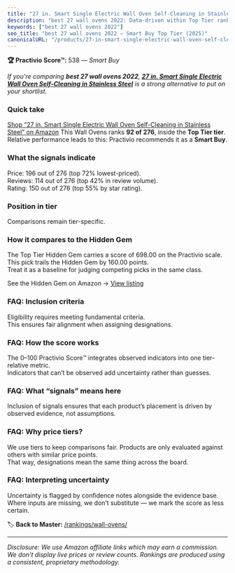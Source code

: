 ```yaml
---
title: "27 in. Smart Single Electric Wall Oven Self-Cleaning in Stainless Steel"
description: "best 27 wall ovens 2022: Data-driven within Top Tier ranking using the Practivio Score™. Positioned by quality, value, demand, findability, momentum."
keywords: ["best 27 wall ovens 2022"]
seo_title: "best 27 wall ovens 2022 — Smart Buy Top Tier (2025)"
canonicalURL: "/products/27-in-smart-single-electric-wall-oven-self-cleaning-in-stainless-steel-B07SPHPN84/"
---
```


**🏆 Practivio Score™:** 538 — _Smart Buy_


*If you're comparing **best 27 wall ovens 2022**, **[27 in. Smart Single Electric Wall Oven Self-Cleaning in Stainless Steel](https://www.amazon.com/dp/B07SPHPN84?tag=practivio-20)** is a strong alternative to put on your shortlist.*
### Quick take
[Shop “27 in. Smart Single Electric Wall Oven Self-Cleaning in Stainless Steel” on Amazon](https://www.amazon.com/dp/B07SPHPN84?tag=practivio-20)
This Wall Ovens ranks **92 of 276**, inside the **Top Tier tier**.  
Relative performance leads to this: Practivio recommends it as a **Smart Buy**.

### What the signals indicate
Price: 196 out of 276 (top 72% lowest-priced).  
Reviews: 114 out of 276 (top 42% in review volume).  
Rating: 150 out of 276 (top 55% by star rating).  

### Position in tier
Comparisons remain tier-specific.

### How it compares to the Hidden Gem
The Top Tier Hidden Gem carries a score of 698.00 on the Practivio scale.  
This pick trails the Hidden Gem by 160.00 points.  
Treat it as a baseline for judging competing picks in the same class.  

See the Hidden Gem on Amazon → [View listing](https://www.amazon.com/dp/B00N45FU58?tag=practivio-20)

### FAQ: Inclusion criteria
Eligibility requires meeting fundamental criteria.  
This ensures fair alignment when assigning designations.

### FAQ: How the score works
The 0–100 Practivio Score™ integrates observed indicators into one tier-relative metric.  
Indicators that can’t be observed add uncertainty rather than guesses.

### FAQ: What “signals” means here
Inclusion of signals ensures that each product’s placement is driven by observed evidence, not assumptions.

### FAQ: Why price tiers?
We use tiers to keep comparisons fair. Products are only evaluated against others with similar price points.  
That way, designations mean the same thing across the board.

### FAQ: Interpreting uncertainty
Uncertainty is flagged by confidence notes alongside the evidence base.  
Where inputs are missing, we don’t substitute — we mark the score as less certain.


🏷️ **Back to Master:** [/rankings/wall-ovens/](/rankings/wall-ovens/)

---
_Disclosure: We use Amazon affiliate links which may earn a commission. We don’t display live prices or review counts. Rankings are produced using a consistent, proprietary methodology._
